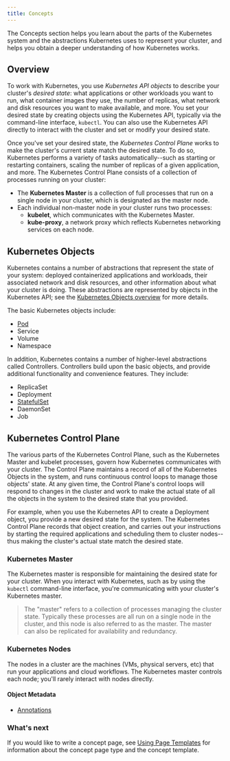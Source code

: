 ```yaml
---
title: Concepts
---
```


The Concepts section helps you learn about the parts of the Kubernetes system and the abstractions Kubernetes uses to represent your cluster, and helps you obtain a deeper understanding of how Kubernetes works.

## Overview

To work with Kubernetes, you use *Kubernetes API objects* to describe your cluster's *desired state*: what applications or other workloads you want to run, what container images they use, the number of replicas, what network and disk resources you want to make available, and more. You set your desired state by creating objects using the Kubernetes API, typically via the command-line interface, `kubectl`. You can also use the Kubernetes API directly to interact with the cluster and set or modify your desired state.

Once you've set your desired state, the *Kubernetes Control Plane* works to make the cluster's current state match the desired state. To do so, Kubernetes performs a variety of tasks automatically--such as starting or restarting containers, scaling the number of replicas of a given application, and more. The Kubernetes Control Plane consists of a collection of processes running on your cluster: 

* The **Kubernetes Master** is a collection of full processes that run on a single node in your cluster, which is designated as the master node.
* Each individual non-master node in your cluster runs two processes:
  * **kubelet**, which communicates with the Kubernetes Master.
  * **kube-proxy**, a network proxy which reflects Kubernetes networking services on each node.

## Kubernetes Objects

Kubernetes contains a number of abstractions that represent the state of your system: deployed containerized applications and workloads, their associated network and disk resources, and other information about what your cluster is doing. These abstractions are represented by objects in the Kubernetes API; see the [Kubernetes Objects overview](/docs/concepts/abstractions/overview/) for more details. 

The basic Kubernetes objects include:

* [Pod](/docs/concepts/abstractions/pod/)
* Service
* Volume
* Namespace

In addition, Kubernetes contains a number of higher-level abstractions called Controllers. Controllers build upon the basic objects, and provide additional functionality and convenience features. They include:

* ReplicaSet
* Deployment
* [StatefulSet](/docs/concepts/abstractions/controllers/statefulsets/)
* DaemonSet
* Job

## Kubernetes Control Plane

The various parts of the Kubernetes Control Plane, such as the Kubernetes Master and kubelet processes, govern how Kubernetes communicates with your cluster. The Control Plane maintains a record of all of the Kubernetes Objects in the system, and runs continuous control loops to manage those objects' state. At any given time, the Control Plane's control loops will respond to changes in the cluster and work to make the actual state of all the objects in the system to the desired state that you provided.

For example, when you use the Kubernetes API to create a Deployment object, you provide a new desired state for the system. The Kubernetes Control Plane records that object creation, and carries out your instructions by starting the required applications and scheduling them to cluster nodes--thus making the cluster's actual state match the desired state.

### Kubernetes Master

The Kubernetes master is responsible for maintaining the desired state for your cluster. When you interact with Kubernetes, such as by using the `kubectl` command-line interface, you're communicating with your cluster's Kubernetes master.

> The "master" refers to a collection of processes managing the cluster state.  Typically these processes are all run on a single node in the cluster, and this node is also referred to as the master. The master can also be replicated for availability and redundancy.

### Kubernetes Nodes

The nodes in a cluster are the machines (VMs, physical servers, etc) that run your applications and cloud workflows. The Kubernetes master controls each node; you'll rarely interact with nodes directly.

#### Object Metadata


* [Annotations](/docs/concepts/object-metadata/annotations/)


### What's next

If you would like to write a concept page, see
[Using Page Templates](/docs/contribute/page-templates/)
for information about the concept page type and the concept template.
